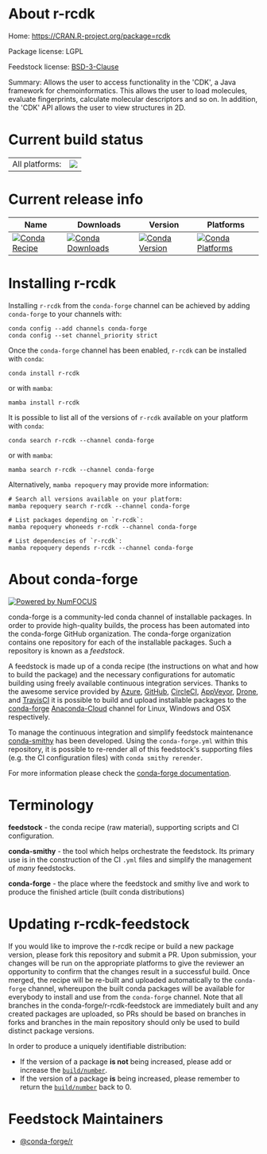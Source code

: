 About r-rcdk
============

Home: https://CRAN.R-project.org/package=rcdk

Package license: LGPL

Feedstock license: [BSD-3-Clause](https://github.com/conda-forge/r-rcdk-feedstock/blob/main/LICENSE.txt)

Summary: Allows the user to access functionality in the 'CDK', a Java framework for chemoinformatics. This allows the user to load molecules, evaluate fingerprints, calculate molecular descriptors and so on. In addition, the 'CDK' API allows the user to view structures in 2D.

Current build status
====================


<table><tr><td>All platforms:</td>
    <td>
      <a href="https://dev.azure.com/conda-forge/feedstock-builds/_build/latest?definitionId=6085&branchName=main">
        <img src="https://dev.azure.com/conda-forge/feedstock-builds/_apis/build/status/r-rcdk-feedstock?branchName=main">
      </a>
    </td>
  </tr>
</table>

Current release info
====================

| Name | Downloads | Version | Platforms |
| --- | --- | --- | --- |
| [![Conda Recipe](https://img.shields.io/badge/recipe-r--rcdk-green.svg)](https://anaconda.org/conda-forge/r-rcdk) | [![Conda Downloads](https://img.shields.io/conda/dn/conda-forge/r-rcdk.svg)](https://anaconda.org/conda-forge/r-rcdk) | [![Conda Version](https://img.shields.io/conda/vn/conda-forge/r-rcdk.svg)](https://anaconda.org/conda-forge/r-rcdk) | [![Conda Platforms](https://img.shields.io/conda/pn/conda-forge/r-rcdk.svg)](https://anaconda.org/conda-forge/r-rcdk) |

Installing r-rcdk
=================

Installing `r-rcdk` from the `conda-forge` channel can be achieved by adding `conda-forge` to your channels with:

```
conda config --add channels conda-forge
conda config --set channel_priority strict
```

Once the `conda-forge` channel has been enabled, `r-rcdk` can be installed with `conda`:

```
conda install r-rcdk
```

or with `mamba`:

```
mamba install r-rcdk
```

It is possible to list all of the versions of `r-rcdk` available on your platform with `conda`:

```
conda search r-rcdk --channel conda-forge
```

or with `mamba`:

```
mamba search r-rcdk --channel conda-forge
```

Alternatively, `mamba repoquery` may provide more information:

```
# Search all versions available on your platform:
mamba repoquery search r-rcdk --channel conda-forge

# List packages depending on `r-rcdk`:
mamba repoquery whoneeds r-rcdk --channel conda-forge

# List dependencies of `r-rcdk`:
mamba repoquery depends r-rcdk --channel conda-forge
```


About conda-forge
=================

[![Powered by
NumFOCUS](https://img.shields.io/badge/powered%20by-NumFOCUS-orange.svg?style=flat&colorA=E1523D&colorB=007D8A)](https://numfocus.org)

conda-forge is a community-led conda channel of installable packages.
In order to provide high-quality builds, the process has been automated into the
conda-forge GitHub organization. The conda-forge organization contains one repository
for each of the installable packages. Such a repository is known as a *feedstock*.

A feedstock is made up of a conda recipe (the instructions on what and how to build
the package) and the necessary configurations for automatic building using freely
available continuous integration services. Thanks to the awesome service provided by
[Azure](https://azure.microsoft.com/en-us/services/devops/), [GitHub](https://github.com/),
[CircleCI](https://circleci.com/), [AppVeyor](https://www.appveyor.com/),
[Drone](https://cloud.drone.io/welcome), and [TravisCI](https://travis-ci.com/)
it is possible to build and upload installable packages to the
[conda-forge](https://anaconda.org/conda-forge) [Anaconda-Cloud](https://anaconda.org/)
channel for Linux, Windows and OSX respectively.

To manage the continuous integration and simplify feedstock maintenance
[conda-smithy](https://github.com/conda-forge/conda-smithy) has been developed.
Using the ``conda-forge.yml`` within this repository, it is possible to re-render all of
this feedstock's supporting files (e.g. the CI configuration files) with ``conda smithy rerender``.

For more information please check the [conda-forge documentation](https://conda-forge.org/docs/).

Terminology
===========

**feedstock** - the conda recipe (raw material), supporting scripts and CI configuration.

**conda-smithy** - the tool which helps orchestrate the feedstock.
                   Its primary use is in the construction of the CI ``.yml`` files
                   and simplify the management of *many* feedstocks.

**conda-forge** - the place where the feedstock and smithy live and work to
                  produce the finished article (built conda distributions)


Updating r-rcdk-feedstock
=========================

If you would like to improve the r-rcdk recipe or build a new
package version, please fork this repository and submit a PR. Upon submission,
your changes will be run on the appropriate platforms to give the reviewer an
opportunity to confirm that the changes result in a successful build. Once
merged, the recipe will be re-built and uploaded automatically to the
`conda-forge` channel, whereupon the built conda packages will be available for
everybody to install and use from the `conda-forge` channel.
Note that all branches in the conda-forge/r-rcdk-feedstock are
immediately built and any created packages are uploaded, so PRs should be based
on branches in forks and branches in the main repository should only be used to
build distinct package versions.

In order to produce a uniquely identifiable distribution:
 * If the version of a package **is not** being increased, please add or increase
   the [``build/number``](https://docs.conda.io/projects/conda-build/en/latest/resources/define-metadata.html#build-number-and-string).
 * If the version of a package **is** being increased, please remember to return
   the [``build/number``](https://docs.conda.io/projects/conda-build/en/latest/resources/define-metadata.html#build-number-and-string)
   back to 0.

Feedstock Maintainers
=====================

* [@conda-forge/r](https://github.com/conda-forge/r/)

